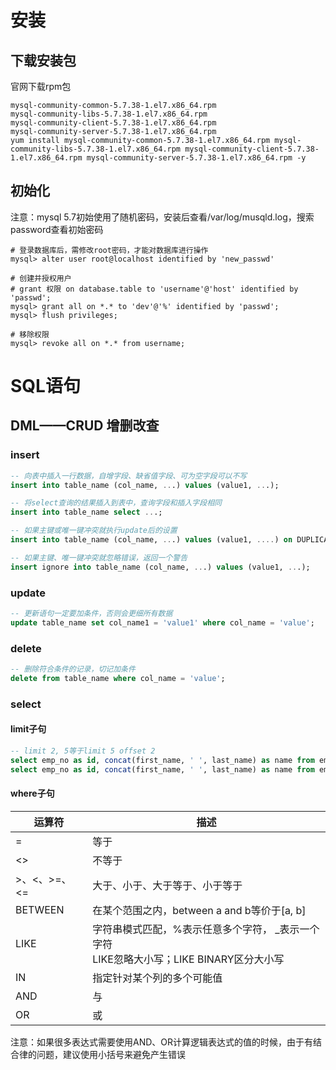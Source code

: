 # 安装

## 下载安装包

官网下载rpm包

```
mysql-community-common-5.7.38-1.el7.x86_64.rpm 
mysql-community-libs-5.7.38-1.el7.x86_64.rpm 
mysql-community-client-5.7.38-1.el7.x86_64.rpm
mysql-community-server-5.7.38-1.el7.x86_64.rpm
yum install mysql-community-common-5.7.38-1.el7.x86_64.rpm mysql-community-libs-5.7.38-1.el7.x86_64.rpm mysql-community-client-5.7.38-1.el7.x86_64.rpm mysql-community-server-5.7.38-1.el7.x86_64.rpm -y
```

## 初始化

注意：mysql 5.7初始使用了随机密码，安装后查看/var/log/musqld.log，搜索password查看初始密码

```
# 登录数据库后，需修改root密码，才能对数据库进行操作
mysql> alter user root@localhost identified by 'new_passwd'

# 创建并授权用户
# grant 权限 on database.table to 'username'@'host' identified by 'passwd';
mysql> grant all on *.* to 'dev'@'%' identified by 'passwd';
mysql> flush privileges;

# 移除权限
mysql> revoke all on *.* from username;
```

# SQL语句

## DML——CRUD 增删改查

### insert

```sql
-- 向表中插入一行数据，自增字段、缺省值字段、可为空字段可以不写
insert into table_name (col_name, ...) values (value1, ...);

-- 将select查询的结果插入到表中，查询字段和插入字段相同
insert into table_name select ...;

-- 如果主键或唯一键冲突就执行update后的设置 
insert into table_name (col_name, ...) values (value1, ....) on DUPLICATE key update col_name1=value1, ...;

-- 如果主键、唯一键冲突就忽略错误，返回一个警告
insert ignore into table_name (col_name, ...) values (value1, ...);
```

### update

```sql
-- 更新语句一定要加条件，否则会更细所有数据
update table_name set col_name1 = 'value1' where col_name = 'value';
```

### delete

```sql
-- 删除符合条件的记录，切记加条件
delete from table_name where col_name = 'value';
```

### select

#### limit子句

```sql
-- limit 2, 5等于limit 5 offset 2
select emp_no as id, concat(first_name, ' ', last_name) as name from employees as emp where emp.emp_no > 10002 limit 2, 5;
select emp_no as id, concat(first_name, ' ', last_name) as name from employees as emp where emp.emp_no > 10002 limit 5 offset 2;
```

#### where子句

| 运算符       | 描述                                                         |
| ------------ | ------------------------------------------------------------ |
| =            | 等于                                                         |
| <>           | 不等于                                                       |
| >、<、>=、<= | 大于、小于、大于等于、小于等于                               |
| BETWEEN      | 在某个范围之内，between a and b等价于[a, b]                  |
| LIKE         | 字符串模式匹配，%表示任意多个字符， _表示一个字符<br />LIKE忽略大小写；LIKE BINARY区分大小写 |
| IN           | 指定针对某个列的多个可能值                                   |
| AND          | 与                                                           |
| OR           | 或                                                           |

注意：如果很多表达式需要使用AND、OR计算逻辑表达式的值的时候，由于有结合律的问题，建议使用小括号来避免产生错误

